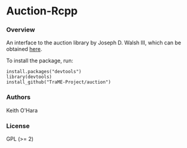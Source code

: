 # Auction-Rcpp

### Overview

An interface to the auction library by Joseph D. Walsh III, which can be obtained [here](http://jdwalsh03.com/coding.html).

To install the package, run:
```
install.packages("devtools")
library(devtools)
install_github("TraME-Project/auction")
```

### Authors

Keith O'Hara

### License

GPL (>= 2) 

